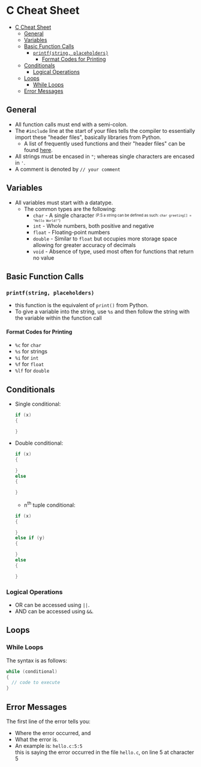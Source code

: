 # C Cheat Sheet

- [C Cheat Sheet](#c-cheat-sheet)
  - [General](#general)
  - [Variables](#variables)
  - [Basic Function Calls](#basic-function-calls)
    - [`printf(string, placeholders)`](#printfstring-placeholders)
      - [Format Codes for Printing](#format-codes-for-printing)
  - [Conditionals](#conditionals)
    - [Logical Operations](#logical-operations)
  - [Loops](#loops)
    - [While Loops](#while-loops)
  - [Error Messages](#error-messages)

## General

- All function calls must end with a semi-colon.
- The `#include` line at the start of your files
  tells the compiler to essentially import these "header files",
  basically libraries from Python.
  - A list of frequently used functions and their "header files" can be found [here](https://manual.cs50.io/).
- All strings must be encased in `"`; whereas single characters are encased in `'`.
- A comment is denoted by `// your comment`

## Variables

- All variables must start with a datatype.
  - The common types are the following:
    - `char` - A single character
      <sub><sup>(P.S a string can be defined as such: `char greeting[] = "Hello World!"`)</sup></sub>
    - `int` - Whole numbers, both positive and negative
    - `float` - Floating-point numbers
    - `double` - Similar to `float` but occupies more storage space
      allowing for greater accuracy of decimals
    - `void` - Absence of type,
      used most often for functions that return no value

## Basic Function Calls

### `printf(string, placeholders)`

- this function is the equivalent of `print()` from Python.
- To give a variable into the string, use `%s`
  and then follow the string with the variable within the function call

#### Format Codes for Printing

- `%c` for `char`
- `%s` for strings
- `%i` for `int`
- `%f` for `float`
- `%lf` for `double`

## Conditionals

- Single conditional:

  ```C
  if (x)
  {

  }
  ```

- Double conditional:

  ```C
  if (x)
  {

  }
  else
  {

  }
  ```

  - n<sup>th</sup> tuple conditional:

  ```C
  if (x)
  {

  }
  else if (y)
  {

  }
  else
  {

  }
  ```

### Logical Operations

- OR can be accessed using `||`.
- AND can be accessed using `&&`.

## Loops

### While Loops

The syntax is as follows:

```C
while (conditional)
{
  // code to execute
}
```

## Error Messages

The first line of the error tells you:

- Where the error occurred, and
- What the error is.
- An example is:
  `hello.c:5:5`
  <br>this is saying the error occurred in the file `hello.c`, on line 5 at character 5
